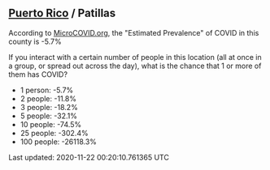 
## [Puerto Rico](/united-states/puerto-rico) / Patillas

According to [MicroCOVID.org](http://microcovid.org),
the "Estimated Prevalence" of COVID in this county is -5.7%

If you interact with a certain number of people in this location
(all at once in a group, or spread out across the day), what is the chance that
1 or more of them has COVID?

- 1 person: -5.7%
- 2 people: -11.8%
- 3 people: -18.2%
- 5 people: -32.1%
- 10 people: -74.5%
- 25 people: -302.4%
- 100 people: -26118.3%

Last updated: 2020-11-22 00:20:10.761365 UTC
